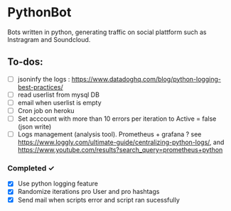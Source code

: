 # PythonBot
Bots written in python, generating traffic on social plattform such as Instragram and Soundcloud.

## To-dos:
- [ ] jsoninfy the logs : https://www.datadoghq.com/blog/python-logging-best-practices/
- [ ] read userlist from mysql DB
- [ ] email when userlist is empty
- [ ] Cron job on heroku
- [ ] Set acccount with more than 10 errors per iteration to Active = false (json write)
- [ ] Logs management (analysis tool). Prometheus + grafana ? see https://www.loggly.com/ultimate-guide/centralizing-python-logs/, and https://www.youtube.com/results?search_query=prometheus+python

### Completed ✓
- [x] Use python logging feature
- [x] Randomize iterations pro User and pro hashtags
- [x] Send mail when scripts error and script ran sucessfully
